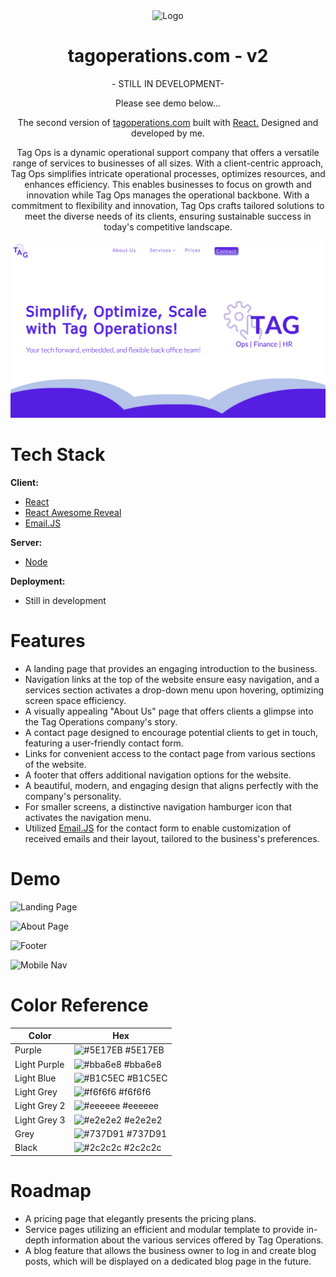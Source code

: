 <div align='center'>
    <Img alt='Logo' src='./public/favicon.ico' width='120px'/>
</div>
<h1 align='center'>
  tagoperations.com - v2
</h1>

<p align='center'>- STILL IN DEVELOPMENT-</p>
<p align='center'>Please see demo below...</p>
<p align='center'>
  The second version of <a href='https://www.tagoperations.com/' target='_blank'>tagoperations.com</a> built with <a href='https://react.dev/' target='_blank'>React.</a> Designed and developed by me.
</p>

<p align='center'>
    Tag Ops is a dynamic operational support company that offers a versatile range of services to businesses of all sizes. With a client-centric approach, Tag Ops simplifies intricate operational processes, optimizes resources, and enhances efficiency. This enables businesses to focus on growth and innovation while Tag Ops manages the operational backbone. With a commitment to flexibility and innovation, Tag Ops crafts tailored solutions to meet the diverse needs of its clients, ensuring sustainable success in today's competitive landscape.
</p>

<div align='center'>
    <Img alt='App Screen Shot' src='./public/readme.png'>
</div>


# Tech Stack

**Client:** 
- [React](https://react.dev/)
- [React Awesome Reveal](https://react-awesome-reveal.morello.dev/)
- [Email.JS](https://www.emailjs.com/)

**Server:** 
- [Node](https://nodejs.org/en)

**Deployment:**
- Still in development

# Features

- A landing page that provides an engaging introduction to the business.
- Navigation links at the top of the website ensure easy navigation, and a services section activates a drop-down menu upon hovering, optimizing screen space efficiency.
- A visually appealing "About Us" page that offers clients a glimpse into the Tag Operations company's story.
- A contact page designed to encourage potential clients to get in touch, featuring a user-friendly contact form.
- Links for convenient access to the contact page from various sections of the website.
- A footer that offers additional navigation options for the website.
- A beautiful, modern, and engaging design that aligns perfectly with the company's personality.
- For smaller screens, a distinctive navigation hamburger icon that activates the navigation menu.
- Utilized [Email.JS](https://www.emailjs.com/) for the contact form to enable customization of received emails and their layout, tailored to the business's preferences.


# Demo

![Landing Page](https://media.giphy.com/media/v1.Y2lkPTc5MGI3NjExM3BrMWc5NDZ4aDNqZTIwYTFxcmc3YzlnbnVwemg4bHkxcGszOWcyNiZlcD12MV9pbnRlcm5hbF9naWZfYnlfaWQmY3Q9Zw/6CxWm9voNz14e6ha0O/giphy.gif)

![About Page](https://media.giphy.com/media/v1.Y2lkPTc5MGI3NjExYmpob245dWxkMTZ5eWRucGdra21tM2N6MDJ4enc5NGVyMDE5d3cwYiZlcD12MV9pbnRlcm5hbF9naWZfYnlfaWQmY3Q9Zw/UnyNx45JFyqwHVUtoJ/giphy.gif)

![Footer](https://media.giphy.com/media/v1.Y2lkPTc5MGI3NjExYW9jMTNnZm9xNTN3Nm8yb3pubWc3dWM3YWVvcXluMTI2ZzgzaGR0ciZlcD12MV9pbnRlcm5hbF9naWZfYnlfaWQmY3Q9Zw/XE62bBcvSR8MujdTEU/giphy.gif)

![Mobile Nav](https://media.giphy.com/media/v1.Y2lkPTc5MGI3NjExb3NkaG1yZGVqYzl3bm92MDN5ZnJiYjZvaDAxaTJ5b2J2Zjc2bnR6aiZlcD12MV9pbnRlcm5hbF9naWZfYnlfaWQmY3Q9Zw/dF63FCSPSn0RsF1F08/giphy.gif)

# Color Reference

| Color             | Hex                                                                |
| ----------------- | ------------------------------------------------------------------ |
| Purple | ![#5E17EB](https://via.placeholder.com/10/5E17EB?text=+) #5E17EB|
| Light Purple | ![#bba6e8](https://via.placeholder.com/10/bba6e8?text=+) #bba6e8 |
| Light Blue| ![#B1C5EC](https://via.placeholder.com/10/B1C5EC?text=+) #B1C5EC |
| Light Grey| ![#f6f6f6](https://via.placeholder.com/10/f6f6f6?text=+) #f6f6f6 |
| Light Grey 2 | ![#eeeeee](https://via.placeholder.com/10/eeeeee?text=+) #eeeeee |
| Light Grey 3 | ![#e2e2e2](https://via.placeholder.com/10/e2e2e2?text=+) #e2e2e2 |
| Grey | ![#737D91](https://via.placeholder.com/10/737D91?text=+) #737D91 |
| Black | ![#2c2c2c](https://via.placeholder.com/10/2c2c2c?text=+) #2c2c2c |

# Roadmap

- A pricing page that elegantly presents the pricing plans.
- Service pages utilizing an efficient and modular template to provide in-depth information about the various services offered by Tag Operations.
- A blog feature that allows the business owner to log in and create blog posts, which will be displayed on a dedicated blog page in the future.